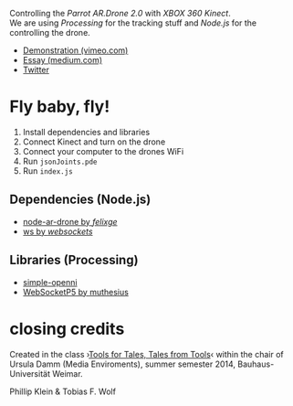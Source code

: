 Controlling the *Parrot AR.Drone 2.0* with *XBOX 360 Kinect*.  
We are using *Processing* for the tracking stuff and *Node.js* for the controlling the drone.

* [Demonstration (vimeo.com)](https://vimeo.com/129134341)
* [Essay (medium.com)](https://medium.com/@possession/possession-74181728f7a1)
* [Twitter](https://twitter.com/possession_put)

# Fly baby, fly!
1. Install dependencies and libraries
2. Connect Kinect and turn on the drone
4. Connect your computer to the drones WiFi
5. Run `jsonJoints.pde`
6. Run `index.js`


## Dependencies (Node.js)
* [node-ar-drone by *felixge*](https://github.com/felixge/node-ar-drone)
* [ws by *websockets*](https://github.com/websockets/ws)

## Libraries (Processing)
* [simple-openni](https://code.google.com/p/simple-openni/wiki/Installation)
* [WebSocketP5 by muthesius](https://github.com/muthesius/WebSocketP5)

# closing credits
Created in the class ›[Tools for Tales, Tales from Tools](http://www.uni-weimar.de/medien/wiki/GMU:Tools_for_Tales)‹ within the chair of Ursula Damm (Media Enviroments), summer semester 2014, Bauhaus-Universität Weimar.

Phillip Klein & Tobias F. Wolf
